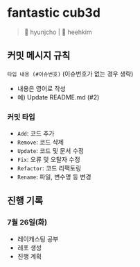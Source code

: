 # fantastic cub3d

> 🐳 hyunjcho | 🌙 heehkim

## 커밋 메시지 규칙

`타입 내용 (#이슈번호)` (이슈번호가 없는 경우 생략)

- 내용은 영어로 작성
- 예) Update README.md (#2)

### 커밋 타입

- `Add`: 코드 추가
- `Remove`: 코드 삭제
- `Update`: 코드 및 문서 수정
- `Fix`: 오류 및 오탈자 수정
- `Refactor`: 코드 리팩토링
- `Rename`: 파일, 변수명 등 변경

## 진행 기록

### 7월 26일(화)

- 레이캐스팅 공부
- 레포 생성
- 진행 계획
